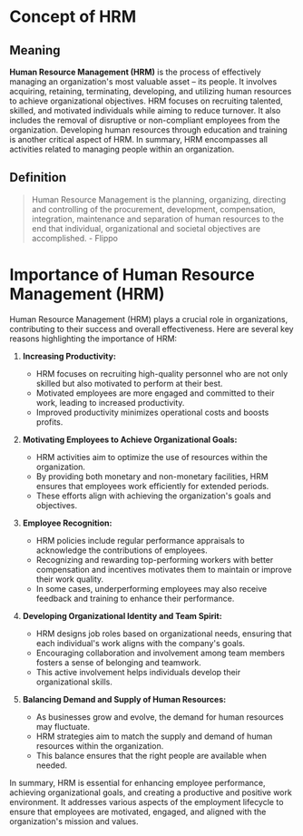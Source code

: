# Concept of HRM

## Meaning

**Human Resource Management (HRM)** is the process of effectively managing an organization's most valuable asset – its people. It involves acquiring, retaining, terminating, developing, and utilizing human resources to achieve organizational objectives. HRM focuses on recruiting talented, skilled, and motivated individuals while aiming to reduce turnover. It also includes the removal of disruptive or non-compliant employees from the organization. Developing human resources through education and training is another critical aspect of HRM. In summary, HRM encompasses all activities related to managing people within an organization.

## Definition

> Human Resource Management is the planning, organizing, directing and controlling of the procurement, development, compensation, integration, maintenance and separation of human resources to the end that individual, organizational and societal objectives are accomplished.  - Flippo


# Importance of Human Resource Management (HRM)

Human Resource Management (HRM) plays a crucial role in organizations, contributing to their success and overall effectiveness. Here are several key reasons highlighting the importance of HRM:

1. **Increasing Productivity:**
    - HRM focuses on recruiting high-quality personnel who are not only skilled but also motivated to perform at their best.
    - Motivated employees are more engaged and committed to their work, leading to increased productivity.
    - Improved productivity minimizes operational costs and boosts profits.

2. **Motivating Employees to Achieve Organizational Goals:**
    - HRM activities aim to optimize the use of resources within the organization.
    - By providing both monetary and non-monetary facilities, HRM ensures that employees work efficiently for extended periods.
    - These efforts align with achieving the organization's goals and objectives.

3. **Employee Recognition:**
    - HRM policies include regular performance appraisals to acknowledge the contributions of employees.
    - Recognizing and rewarding top-performing workers with better compensation and incentives motivates them to maintain or improve their work quality.
    - In some cases, underperforming employees may also receive feedback and training to enhance their performance.

4. **Developing Organizational Identity and Team Spirit:**
    - HRM designs job roles based on organizational needs, ensuring that each individual's work aligns with the company's goals.
    - Encouraging collaboration and involvement among team members fosters a sense of belonging and teamwork.
    - This active involvement helps individuals develop their organizational skills.

5. **Balancing Demand and Supply of Human Resources:**
    - As businesses grow and evolve, the demand for human resources may fluctuate.
    - HRM strategies aim to match the supply and demand of human resources within the organization.
    - This balance ensures that the right people are available when needed.

In summary, HRM is essential for enhancing employee performance, achieving organizational goals, and creating a productive and positive work environment. It addresses various aspects of the employment lifecycle to ensure that employees are motivated, engaged, and aligned with the organization's mission and values.
